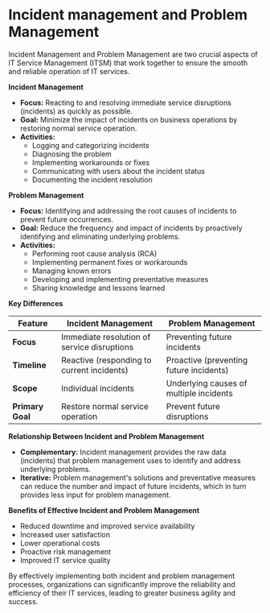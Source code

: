 # Incident management and Problem Management

Incident Management and Problem Management are two crucial aspects of IT Service Management (ITSM) that work together to ensure the smooth and reliable operation of IT services.

**Incident Management**

* **Focus:** Reacting to and resolving immediate service disruptions (incidents) as quickly as possible.
* **Goal:** Minimize the impact of incidents on business operations by restoring normal service operation.
* **Activities:**
    * Logging and categorizing incidents
    * Diagnosing the problem
    * Implementing workarounds or fixes
    * Communicating with users about the incident status
    * Documenting the incident resolution

**Problem Management**

* **Focus:** Identifying and addressing the root causes of incidents to prevent future occurrences.
* **Goal:** Reduce the frequency and impact of incidents by proactively identifying and eliminating underlying problems.
* **Activities:**
    * Performing root cause analysis (RCA)
    * Implementing permanent fixes or workarounds
    * Managing known errors
    * Developing and implementing preventative measures
    * Sharing knowledge and lessons learned

**Key Differences**

| Feature | Incident Management | Problem Management |
|---|---|---|
| **Focus** | Immediate resolution of service disruptions | Preventing future incidents |
| **Timeline** | Reactive (responding to current incidents) | Proactive (preventing future incidents) |
| **Scope** | Individual incidents | Underlying causes of multiple incidents |
| **Primary Goal** | Restore normal service operation | Prevent future disruptions |

**Relationship Between Incident and Problem Management**

* **Complementary:** Incident management provides the raw data (incidents) that problem management uses to identify and address underlying problems.
* **Iterative:** Problem management's solutions and preventative measures can reduce the number and impact of future incidents, which in turn provides less input for problem management.

**Benefits of Effective Incident and Problem Management**

* Reduced downtime and improved service availability
* Increased user satisfaction
* Lower operational costs
* Proactive risk management
* Improved IT service quality

By effectively implementing both incident and problem management processes, organizations can significantly improve the reliability and efficiency of their IT services, leading to greater business agility and success.

